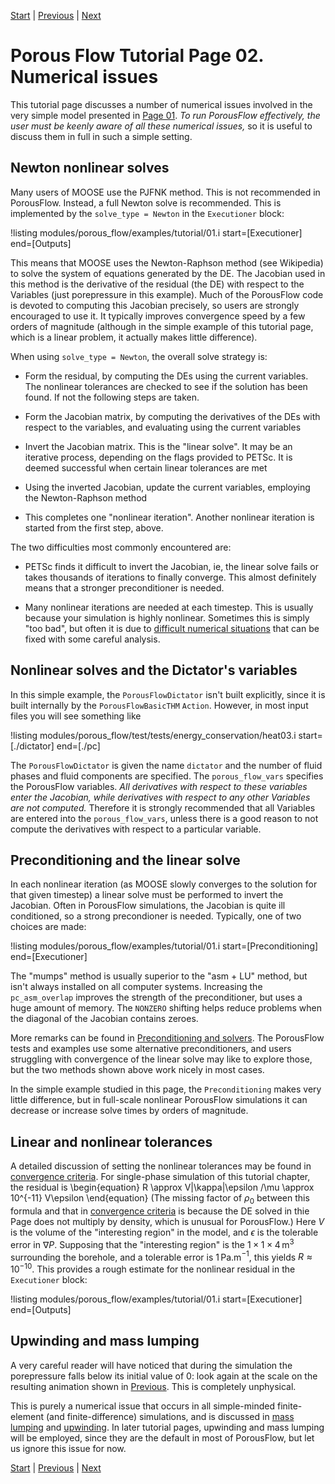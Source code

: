 [Start](porous_flow/tutorial_00.md) |
[Previous](porous_flow/tutorial_01.md) |
[Next](porous_flow/tutorial_03.md)

# Porous Flow Tutorial Page 02.  Numerical issues

This tutorial page discusses a number of numerical issues involved in the very simple model presented in [Page 01](porous_flow/tutorial_01.md).  *To run PorousFlow effectively, the user must be keenly aware of all these numerical issues,* so it is useful to discuss them in full in such a simple setting.

## Newton nonlinear solves

Many users of MOOSE use the PJFNK method.  This is not recommended in PorousFlow.  Instead, a full Newton solve is recommended.  This is implemented by the `solve_type = Newton` in the `Executioner` block:

!listing modules/porous_flow/examples/tutorial/01.i start=[Executioner] end=[Outputs]

This means that MOOSE uses the Newton-Raphson method (see Wikipedia) to solve the system of equations generated by the DE.  The Jacobian used in this method is the derivative of the residual (the DE) with respect to the Variables (just porepressure in this example).  Much of the PorousFlow code is devoted to computing this Jacobian precisely, so users are strongly encouraged to use it.  It typically improves convergence speed by a few orders of magnitude (although in the simple example of this tutorial page, which is a linear problem, it actually makes little difference).

When using `solve_type = Newton`, the overall solve strategy is:

- Form the residual, by computing the DEs using the current variables.
  The nonlinear tolerances are checked to see if the solution has been
  found.  If not the following steps are taken.

- Form the Jacobian matrix, by computing the derivatives of the DEs
  with respect to the variables, and evaluating using the current
  variables

- Invert the Jacobian matrix.  This is the "linear solve".  It may be
  an iterative process, depending on the flags provided to PETSc.  It
  is deemed successful when certain linear tolerances are met

- Using the inverted Jacobian, update the current variables, employing
  the Newton-Raphson method

- This completes one "nonlinear iteration".  Another nonlinear
  iteration is started from the first step, above.

The two difficulties most commonly encountered are:

- PETSc finds it difficult to invert the Jacobian, ie, the linear
  solve fails or takes thousands of iterations to finally converge.
  This almost definitely means that a stronger preconditioner is
  needed.

- Many nonlinear iterations are needed at each timestep.  This is
  usually because your simulation is highly nonlinear.  Sometimes this
  is simply "too bad", but often it is due to [difficult numerical situations](nonlinear_convergence_problems.md) that can
  be fixed with some careful analysis.


## Nonlinear solves and the Dictator's variables

In this simple example, the `PorousFlowDictator` isn't built explicitly, since it is built internally by the `PorousFlowBasicTHM` `Action`.  However, in most input files you will see something like

!listing modules/porous_flow/test/tests/energy_conservation/heat03.i start=[./dictator] end=[./pc]

The `PorousFlowDictator` is given the name `dictator` and the number of fluid phases and fluid components are specified.  The `porous_flow_vars` specifies the PorousFlow variables.  *All derivatives with respect to these variables enter the Jacobian, while derivatives with respect to any other Variables are not computed.*  Therefore it is strongly recommended that all Variables are entered into the `porous_flow_vars`, unless there is a good reason to not compute the derivatives with respect to a particular variable.

## Preconditioning and the linear solve

In each nonlinear iteration (as MOOSE slowly converges to the solution for that given timestep) a linear solve must be performed to invert the Jacobian.  Often in PorousFlow simulations, the Jacobian is quite ill conditioned, so a strong precondioner is needed.  Typically, one of two choices are made:

!listing modules/porous_flow/examples/tutorial/01.i start=[Preconditioning] end=[Executioner]

The "mumps" method is usually superior to the "asm + LU" method, but isn't always installed on all computer systems.  Increasing the `pc_asm_overlap` improves the strength of the preconditioner, but uses a huge amount of memory.  The `NONZERO` shifting helps reduce problems when the diagonal of the Jacobian contains zeroes.

More remarks can be found in [Preconditioning and solvers](porous_flow/solvers.md).  The PorousFlow tests and examples use some alternative preconditioners, and users struggling with convergence of the linear solve may like to explore those, but the two methods shown above work nicely in most cases.

In the simple example studied in this page, the `Preconditioning` makes very little difference, but in full-scale nonlinear PorousFlow simulations it can decrease or increase solve times by orders of magnitude.

## Linear and nonlinear tolerances

A detailed discussion of setting the nonlinear tolerances may be found in [convergence criteria](porous_flow/convergence.md).  For single-phase simulation of this tutorial chapter, the residual is
\begin{equation}
R \approx V|\kappa|\epsilon /\mu \approx 10^{-11} V\epsilon
\end{equation}
(The missing factor of $\rho_{0}$ between this formula and that in [convergence criteria](porous_flow/convergence.md) is because the DE solved in thie Page does not multiply by density, which is unusual for PorousFlow.)  Here $V$ is the volume of the "interesting region" in the model, and $\epsilon$ is the tolerable error in $\nabla P$.  Supposing that the "interesting region" is the $1\times 1\times 4\,$m$^{3}$ surrounding the borehole, and a tolerable error is 1$\,$Pa.m$^{-1}$, this yields $R\approx 10^{-10}$.  This provides a rough estimate for the nonlinear residual in the `Executioner` block:

!listing modules/porous_flow/examples/tutorial/01.i start=[Executioner] end=[Outputs]

## Upwinding and mass lumping

A very careful reader will have noticed that during the simulation the porepressure falls below its initial value of 0: look again at the scale on the resulting animation shown in [Previous](porous_flow/tutorial_01.md).  This is completely unphysical.

This is purely a numerical issue that occurs in all simple-minded finite-element (and finite-difference) simulations, and is discussed in [mass lumping](porous_flow/mass_lumping.md) and [upwinding](porous_flow/upwinding.md).  In later tutorial pages, upwinding and mass lumping will be employed, since they are the default in most of PorousFlow, but let us ignore this issue for now.

[Start](porous_flow/tutorial_00.md) |
[Previous](porous_flow/tutorial_01.md) |
[Next](porous_flow/tutorial_03.md)
